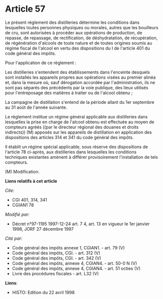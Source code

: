 # Article 57

Le présent règlement des distilleries détermine les conditions dans lesquelles toutes personnes physiques ou morales, autres
que les bouilleurs de cru, sont autorisées à procéder aux opérations de production, de repasse, de repassage, de
rectification, de déshydratation, de récupération, de régénération d'alcools de toute nature et de toutes origines soumis au
régime fiscal de l'alcool en vertu des dispositions du I de l'article 401 du code général des impôts.

Pour l'application de ce règlement :

Les distilleries s'entendent des établissements dans l'enceinte desquels sont installés les appareils propres aux opérations
visées au premier alinéa et, dans la mesure où, sauf dérogation accordée par l'administration, ils ne sont pas séparés des
précédents par la voie publique, des lieux utilisés pour l'entreposage des matières à traiter ou de l'alcool obtenu ;

La campagne de distillation s'entend de la période allant du 1er septembre au 31 août de l'année suivante.

Le règlement institue un régime général applicable aux distilleries dans lesquelles la prise en charge de l'alcool obtenu est
effectuée au moyen de compteurs agréés ((par le directeur régional des douanes et droits indirects)) (M) apposés sur les
appareils de distillation en application des dispositions des articles 314 et 341 du code général des impôts.

Il établit un régime spécial applicable, sous réserve des dispositions de l'article 78 ci-après, aux distilleries dans
lesquelles les conditions techniques existantes amènent à différer provisoirement l'installation de tels compteurs.

(M) Modification.

**Liens relatifs à cet article**

_Cite_:

  - CGI 401, 314, 341
  - CGIAN1 78

_Modifié par_:

  - Décret n°97-1195 1997-12-24 art. 7 4, art. 13 en vigueur le 1er janvier 1998, JORF 27 décembre 1997

_Cité par_:

  - Code général des impôts annexe 1, CGIAN1. - art. 79 (V)
  - Code général des impôts, CGI. - art. 312 (V)
  - Code général des impôts, CGI. - art. 342 (V)
  - Code général des impôts, annexe 4, CGIAN4. - art. 50-0 N (V)
  - Code général des impôts, annexe 4, CGIAN4. - art. 51 octies (V)
  - Livre des procédures fiscales - art. L32 (V)

**Liens**:

  - HISTO: Edition du 22 avril 1998
